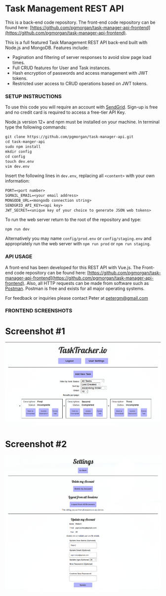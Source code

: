 # Task Management REST API
This is a back-end code repository.  The front-end code repository can be found here: [https://github.com/pgmorgan/task-manager-api-frontend](https://github.com/pgmorgan/task-manager-api-frontend).

This is a full featured Task Management REST API back-end built with Node.js and MongoDB.  Features include:

- Pagination and filtering of server responses to avoid slow page load times.
- Full CRUD features for User and Task instances.
- Hash encryption of passwords and access management with JWT tokens.  
- Restricted user access to CRUD operations based on JWT tokens.

### SETUP INSTRUCTIONS

To use this code you will require an account with [SendGrid](https://signup.sendgrid.com/).  Sign-up is free and no credit card is required to access a free-tier API Key.

Node.js version 12+ and npm must be installed on your machine.  In terminal type the following commands:
```
git clone https://github.com/pgmorgan/task-manager-api.git
cd task-manger-api
sudo npm install
mkdir config
cd config
touch dev.env
vim dev.env
```

Insert the following lines in `dev.env`, replacing all `<content>` with your own information:

```
PORT=<port number>
SGMAIL_EMAIL=<your email address>
MONGODB_URL=<mongodb connection string>
SENDGRID_API_KEY=<api key>
JWT_SECRET=<unique key of your choice to generate JSON web tokens>
```

To run the web server return to the root of the repository and type:
```
npm run dev
```
Alternatively you may name `config/prod.env` or `config/staging.env` and appropriately run the web server with `npm run prod` or `npm run staging`.

### API USAGE

A front-end has been developed for this REST API with Vue.js.  The Front-end code repository can be found here: [https://github.com/pgmorgan/task-manager-api-frontend](https://github.com/pgmorgan/task-manager-api-frontend).  Also, all HTTP requests can be made from software such as [Postman](www.getpostman.com).  Postman is free and exists for all major operating systems.

For feedback or inquiries please contact Peter at petergm@gmail.com

### FRONTEND SCREENSHOTS

# Screenshot #1

![Screenshot of Task Tracker](img/Screenshot-TaskTracker-App.png?raw=true "Screenshot of TaskTracker App")

# Screenshot #2
	
![Screenshot of Task Tracker](img/Screenshot-TaskTracker-App-2.png?raw=true "Screenshot of TaskTracker App")
